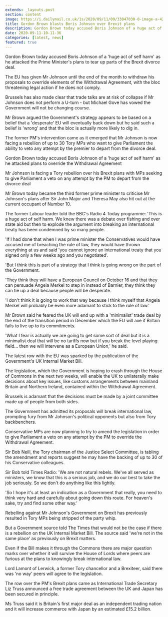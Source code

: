 ```yaml
---
extends: _layouts.post
section: content
image: https://i.dailymail.co.uk/1s/2020/09/11/09/33047030-0-image-a-42_1599814557916.jpg 
title: Gordon Brown blasts Boris Johnson over Brexit plans 
description: Gordon Brown today accused Boris Johnson of a huge act of self harm as he attacked the Prime Ministers plans to tear up parts of the Brexit divorce deal. 
date: 2020-09-11-10-11-36 
categories: [latest, news] 
featured: true 
--- 
```

Gordon Brown today accused Boris Johnson of a 'huge act of self harm' as he attacked the Prime Minister's plans to tear up parts of the Brexit divorce deal. 

The EU has given Mr Johnson until the end of the month to withdraw his proposals to override elements of the Withdrawal Agreement, with the bloc threatening legal action if he does not comply. 

Brussels has also made clear that trade talks are at risk of collapse if Mr Johnson does not perform a U-turn - but Michael Gove has vowed the Government will not be changing course. 

Mr Brown argued the Government's strategy appears to be based on a belief that a 'desperate' EU will eventually back down but he said such a belief is 'wrong' and that the bloc is actually more likely to dig in. 

The former PM's intervention came as it emerged that Mr Johnson is now facing a rebellion of up to 30 Tory MPs who want to give Parliament the ability to veto any attempt by the premier to depart from the divorce deal.

Gordon Brown today accused Boris Johnson of a 'huge act of self harm' as he attacked plans to override the Withdrawal Agreement

Mr Johnson is facing a Tory rebellion over his Brexit plans with MPs seeking to give Parliament a veto on any attempt by the PM to depart from the divorce deal

Mr Brown today became the third former prime minister to criticise Mr Johnson's plans after Sir John Major and Theresa May also hit out at the current occupant of Number 10. 

The former Labour leader told the BBC's Radio 4 Today programme: 'This is a huge act of self harm. We knew there was a debate over fishing and over state aid but then to explode the argument into breaking an international treaty has been condemned by so many people.

'If I had done that when I was prime minister the Conservatives would have accused me of breaching the rule of law, they would have thrown everything at us and said 'you cannot ignore an international treaty that you signed only a few weeks ago and you negotiated'.

'But I think this is part of a strategy that I think is going wrong on the part of the Government.

'They think they will have a European Council on October 16 and that they can persuade Angela Merkel to step in instead of Barnier, they think they can tie up a deal because people will be desperate.

'I don't think it is going to work that way because I think myself that Angela Merkel will probably be even more adamant to stick to the rule of law.' 

Mr Brown said he feared the UK will end up with a 'minimalist' trade deal by the end of the transition period in December which the EU will axe if Britain fails to live up to its commitments. 

'What I fear is actually we are going to get some sort of deal but it is a minimalist deal that will be no tariffs now but if you break the level playing field… then we will intervene as a European Union,' he said. 

The latest row with the EU was sparked by the publication of the Government's UK Internal Market Bill. 

The legislation, which the Government is hoping to crash through the House of Commons in the next two weeks, will enable the UK to unilaterally make decisions about key issues, like customs arrangements between mainland Britain and Northern Ireland, contained within the Withdrawal Agreement. 

Brussels is adamant that the decisions must be made by a joint committee made up of people from both sides. 

The Government has admitted its proposals will break international law, prompting fury from Mr Johnson's political opponents but also from Tory backbenchers.

Conservative MPs are now planning to try to amend the legislation in order to give Parliament a veto on any attempt by the PM to override the Withdrawal Agreement. 

Sir Bob Neill, the Tory chairman of the Justice Select Committee, is tabling the amendment and reports suggest he may have the backing of up to 30 of his Conservative colleagues.  

Sir Bob told Times Radio: 'We are not natural rebels. We've all served as ministers, we know that this is a serious job, and we do our best to take the job seriously. So we don't do anything like this lightly.

'So I hope it's at least an indication as a Government that really, you need to think very hard and carefully about going down this route. For heaven's sake, try and find some other way.' 

Rebelling against Mr Johnson's Government on Brexit has previously resulted in Tory MPs being stripped of the party whip. 

But a Government source told The Times that would not be the case if there is a rebellion on the UK Internal Market Bill. The source said 'we're not in the same place' as previously on Brexit matters.  

Even if the Bill makes it through the Commons there are major question marks over whether it will survive the House of Lords where peers are furious at the plans to knowingly break international law. 

Lord Lamont of Lerwick, a former Tory chancellor and a Brexiteer, said there was 'no way' peers will agree to the legislation. 

The row over the PM's Brexit plans came as International Trade Secretary Liz Truss announced a free trade agreement between the UK and Japan has been secured in principle.   

Ms Truss said it is Britain's first major deal as an independent trading nation and it will increase commerce with Japan by an estimated £15.2 billion.  

